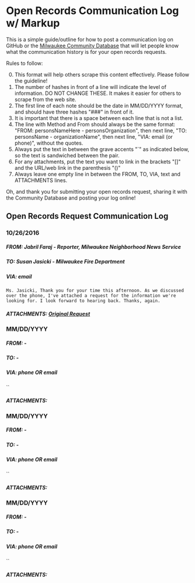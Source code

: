 Open Records Communication Log w/ Markup
=============

This is a simple guide/outline for how to post a communication log on GitHub or the [Milwaukee Community Database](http://mkecommunitydata.com) that will let people know what the communication history is for your open records requests.

Rules to follow:

0. This format will help others scrape this content effectively. Please follow the guideline!
0. The number of hashes in front of a line will indicate the level of information. DO NOT CHANGE THESE. It makes it easier for others to scrape from the web site.
0. The first line of each note should be the date in MM/DD/YYYY format, and should have three hashes "###" in front of it.
0. It is important that there is a space between each line that is not a list. 
0. The line with Method and From should always be the same format: "FROM: personsNameHere - personsOrganization", then next line, "TO: personsName - organizationName", then next line, "VIA: email (or phone)", without the quotes.
0. Always put the text in between the grave accents "`" as indicated below, so the text is sandwiched between the pair.
0. For any attachments, put the text you want to link in the brackets "[]" and the URL/web link in the parenthesis "()"
0. Always leave one empty line in between the FROM, TO, VIA, text and ATTACHMENTS lines.

Oh, and thank you for submitting your open records request, sharing it with the Community Database and posting your log online! 

## Open Records Request Communication Log

### 10/26/2016
##### FROM: Jabril Faraj - Reporter, Milwaukee Neighborhood News Service

##### TO: Susan Jasicki - Milwaukee Fire Department 

##### VIA: email

`Ms. Jasicki, Thank you for your time this afternoon. As we discussed over the phone, I've attached a request for the information we're looking for. I look forward to hearing back. Thanks, again.`

##### ATTACHMENTS: [Original Request](https://drive.google.com/file/d/0B2qru3lnKLbCMGZpaFMzNHFBOXc/view?usp=sharing)

### MM/DD/YYYY

##### FROM: - 

##### TO: - 

##### VIA: phone OR email

``

##### ATTACHMENTS: []()

### MM/DD/YYYY

##### FROM: - 

##### TO: - 

##### VIA: phone OR email

``

##### ATTACHMENTS: []()

### MM/DD/YYYY

##### FROM: - 

##### TO: - 

##### VIA: phone OR email

``

##### ATTACHMENTS: []()
